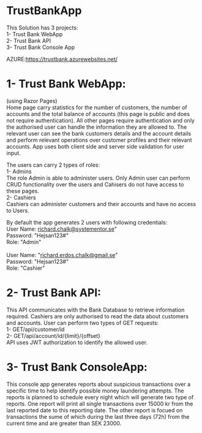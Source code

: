 # TrustBankApp

This Solution has 3 projects: <br>
1- Trust Bank WebApp <br>
2- Trust Bank API <br>
3- Trust Bank Console App <br>

AZURE:https://trustbank.azurewebsites.net/

# 1- Trust Bank WebApp:
(using Razor Pages) <br>
Home page carry statistics for the number of customers, the number of accounts and the total balance of accounts (this page is public and does not require authentication).
All other pages require authentication and only the authorised user can handle the information they are allowed to.
The relevant user can see the bank customers details and the account details and perform relevant operations over customer profiles and their relevant accounts.
App uses both client side and server side validation for user input.

The users can carry 2 types of roles: <br>
1- Admins <br>
The role Admin is able to administer users. Only Admin user can perform CRUD functionality over the users and Cahisers do not have access to these pages.<br>
2- Cashiers <br>
Cashiers can administer customers and their accounts and have no access to Users.

By default the app generates 2 users with following credentials:<br>
User Name: richard.chalk@systementor.se" <br>
Password: "Hejsan123#" <br>
Role: "Admin"<br>
<br>
User Name: "richard.erdos.chalk@gmail.se"<br>
Password: "Hejsan123#"<br>
Role: "Cashier" <br>


# 2- Trust Bank API:
This API communicates with the Bank Database to retrieve information required. Cashiers are only authorised to read the data about customers and accounts.
User can perform two types of GET requests: <br>
1- GET/api/customer/id <br>
2- GET/api/account/id/{limit}/{offset} <br>
API uses JWT authorization to identify the allowed user.

# 3- Trust Bank ConsoleApp:
This console app generates reports about suspicious transactions over a specific time to help identify possible money laundering attempts. The reports is planned to schedule every night which will generate two type of reports. One report will print all single transactions over 15000 kr from the last reported date to this reporting date. The other report is focued on transactions the sume of which during the last three days (72h) from the current time and are greater than SEK 23000.
